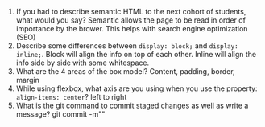 1. If you had to describe semantic HTML to the next cohort of students, what would you say?
Semantic allows the page to be read in order of importance by the brower. This helps with search engine optimization (SEO)
2. Describe some differences between ```display: block;``` and ```display: inline;```.
Block will align the info on top of each other. Inline will align the info side by side with some whitespace.
3. What are the 4 areas of the box model?
Content, padding, border, margin
4. While using flexbox, what axis are you using when you use the property: ```align-items: center```?
left to right
5. What is the git command to commit staged changes as well as write a message? 
git commit -m""